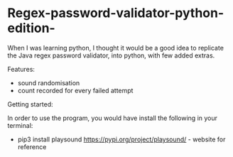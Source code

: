 # Regex-password-validator-python-edition-
 
When I was learning python, I thought it would be a good idea to replicate the Java regex password validator, into python, with few added extras.

Features:

- sound randomisation
- count recorded for every failed attempt 

Getting started:

In order to use the program, you would have install the following in your terminal:

 - pip3 install playsound
 https://pypi.org/project/playsound/ - website for reference
 
 
 

